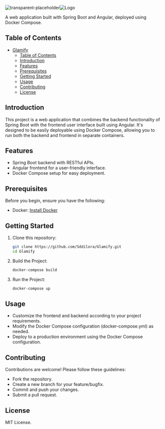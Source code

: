 ![transparent-placeholder](https://imgur.com/8jg9r15.png)![Logo](https://imgur.com/1Bxir7j.png)

A web application built with Spring Boot and Angular, deployed using Docker Compose.

## Table of Contents

- [Glamify](#glamify)
  - [Table of Contents](#table-of-contents)
  - [Introduction](#introduction)
  - [Features](#features)
  - [Prerequisites](#prerequisites)
  - [Getting Started](#getting-started)
  - [Usage](#usage)
  - [Contributing](#contributing)
  - [License](#license)

## Introduction

This project is a web application that combines the backend functionality of Spring Boot with the frontend user interface built using Angular. It's designed to be easily deployable using Docker Compose, allowing you to run both the backend and frontend in separate containers.

## Features

- Spring Boot backend with RESTful APIs.
- Angular frontend for a user-friendly interface.
- Docker Compose setup for easy deployment.

## Prerequisites

Before you begin, ensure you have the following:

- Docker: [Install Docker](https://docs.docker.com/get-docker/)

## Getting Started

1. Clone this repository:

   ```sh
   git clone https://github.com/Sddilora/Glamify.git
   cd Glamify

   ```

2. Build the Project:

    ```sh
    docker-compose build
    ```

3. Run the Project:

   ```sh
   docker-compose up
   ```

## Usage

- Customize the frontend and backend according to your project requirements.
- Modify the Docker Compose configuration (docker-compose.yml) as needed.
- Deploy to a production environment using the Docker Compose configuration.

## Contributing

Contributions are welcome! Please follow these guidelines:

- Fork the repository.
- Create a new branch for your feature/bugfix.
- Commit and push your changes.
- Submit a pull request.

## License

MIT License.
